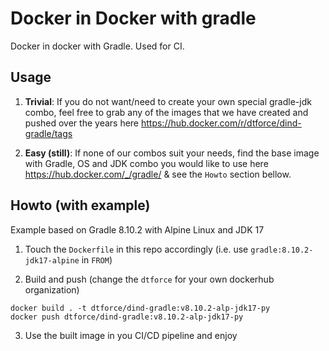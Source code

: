 # Docker in Docker with gradle

Docker in docker with Gradle. Used for CI.

## Usage

1. **Trivial**: If you do not want/need to create your own special gradle-jdk combo, feel free to grab any of the images that we have created and pushed over the years here https://hub.docker.com/r/dtforce/dind-gradle/tags

2. **Easy (still)**: If none of our combos suit your needs, find the base image with Gradle, OS and JDK combo you would like to use here https://hub.docker.com/_/gradle/ & see the `Howto` section bellow.

## Howto (with example)

Example based on Gradle 8.10.2 with Alpine Linux and JDK 17

1. Touch the `Dockerfile` in this repo accordingly (i.e. use `gradle:8.10.2-jdk17-alpine` in `FROM`)

2. Build and push (change the `dtforce` for your own dockerhub organization)

```shell
docker build . -t dtforce/dind-gradle:v8.10.2-alp-jdk17-py
docker push dtforce/dind-gradle:v8.10.2-alp-jdk17-py
```

3. Use the built image in you CI/CD pipeline and enjoy 